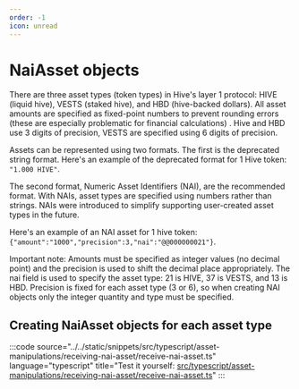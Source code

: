 ```yaml
---
order: -1
icon: unread
---
```


# NaiAsset objects

There are three asset types (token types) in Hive's layer 1 protocol: HIVE (liquid hive), VESTS (staked hive), and HBD (hive-backed dollars). All asset amounts are specified as fixed-point numbers to prevent rounding errors (these are especially problematic for financial calculations) . Hive and HBD use 3 digits of precision, VESTS are specified using 6 digits of precision.

Assets can be represented using two formats. The first is the deprecated string format. Here's an example of the deprecated format for 1 Hive token: `"1.000 HIVE"`. 

The second format, Numeric Asset Identifiers (NAI), are the recommended format. With NAIs, asset types are specified using numbers rather than strings. NAIs were introduced to simplify supporting user-created asset types in the future. 

Here's an example of an NAI asset for 1 hive token: `{"amount":"1000","precision":3,"nai":"@@000000021"}`. 

Important note: Amounts must be specified as integer values (no decimal point) and the precision is used to shift the decimal place appropriately. The nai field is used to specify the asset type: 21 is HIVE, 37 is VESTS, and 13 is HBD. Precision is fixed for each asset type (3 or 6), so when creating NAI objects only the integer quantity and type must be specified.

## Creating NaiAsset objects for each asset type

:::code source="../../static/snippets/src/typescript/asset-manipulations/receiving-nai-asset/receive-nai-asset.ts" language="typescript" title="Test it yourself: [src/typescript/asset-manipulations/receiving-nai-asset/receive-nai-asset.ts](https://stackblitz.com/github/openhive-network/wax-doc-snippets?file=src%2Ftypescript%2Fasset-manipulations%2Freceiving-nai-asset%2Freceive-nai-asset.ts&startScript=test-asset-manipulations-receiving-nai-asset-receive-nai-asset)" :::

